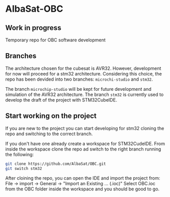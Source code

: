 # AlbaSat-OBC

## Work in progress

Temporary repo for OBC software development

## Branches

The architecture chosen for the cubesat is AVR32.
However, development for now will proceed for a stm32 architecture.
Considering this choice, the repo has been devided into two branches: `microchi-studio` and `stm32`.

The branch `microchip-studio` will be kept for future development and simulation of the AVR32 architecture.
The branch `stm32` is currently used to develop the draft of the project with STM32CubeIDE.

## Start working on the project

If you are new to the project you can start developing for stm32 cloning the repo and switching to the correct branch.

If you don't have one already create a workspace for STM32CudeIDE.
From inside the workspace clone the repo ad switch to the right branch running the following:

```bash
git clone https://github.com/AlbaSat/OBC.git
git switch stm32
```
After cloining the repo, you can open the IDE and import the project from:
File -> import -> General -> "Import an Existing ... (.ioc)"
Select OBC.ioc from the OBC folder inside the workspace and you should be good to go.
